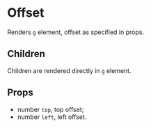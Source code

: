 # Offset

Renders `g` element, offset as specified in props.

## Children

Children are rendered directly in `g` element.

## Props

- number `top`, top offset;
- number `left`, left offset.
